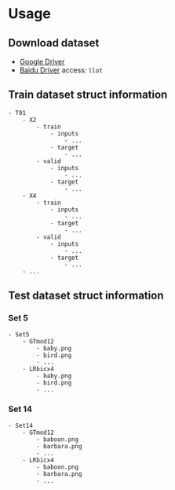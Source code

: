 # Usage

## Download dataset

- [Google Driver](https://drive.google.com/drive/folders/1PYizfnKq-UtRCDoSy79PGA4FC5HqAqch?usp=sharing)
- [Baidu Driver](https://pan.baidu.com/s/1Oa1oas0GOT78DX1IAX7svg) access: `llot`


## Train dataset struct information

```text
- T91
    - X2
        - train
            - inputs
                - ...
            - target
                - ...
        - valid
            - inputs
                - ...
            - target
                - ...
    - X4
        - train
            - inputs
                - ...
            - target
                - ...
        - valid
            - inputs
                - ...
            - target
                - ...
    - ...
```

## Test dataset struct information

### Set 5

```text
- Set5
    - GTmod12
        - baby.png
        - bird.png
        - ...
    - LRbicx4
        - baby.png
        - bird.png
        - ...
```

### Set 14

```text
- Set14
    - GTmod12
        - baboon.png
        - barbara.png
        - ...
    - LRbicx4
        - baboon.png
        - barbara.png
        - ...
```
